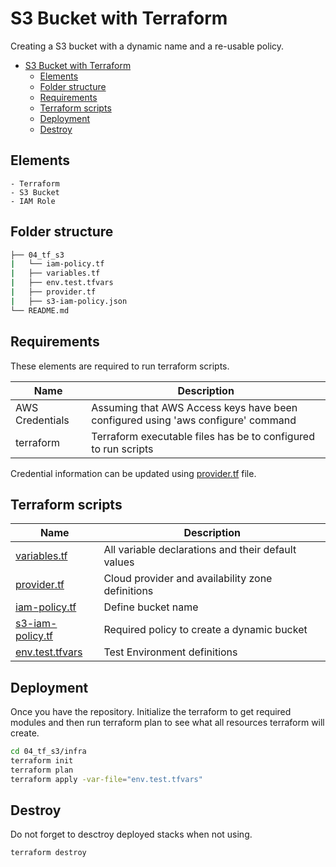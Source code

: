 # S3 Bucket with Terraform
Creating a S3 bucket with a dynamic name and a re-usable policy.

- [S3 Bucket with Terraform](#s3-bucket-with-terraform)
  - [Elements](#elements)
  - [Folder structure](#folder-structure)
  - [Requirements](#requirements)
  - [Terraform scripts](#terraform-scripts)
  - [Deployment](#deployment)
  - [Destroy](#destroy)
  
## Elements 
    - Terraform 
    - S3 Bucket
    - IAM Role

##  Folder structure
```bash
├── 04_tf_s3
|   └── iam-policy.tf
|   ├── variables.tf
|   ├── env.test.tfvars
|   ├── provider.tf
|   ├── s3-iam-policy.json
└── README.md
```

## Requirements
These elements are required to run terraform scripts.

| Name | Description |
|------|-------------|
| AWS Credentials | Assuming that AWS Access keys have been configured using 'aws configure' command |
| terraform | Terraform executable files has be to configured to run scripts |

Credential information can be updated using [provider.tf][provider] file.

## Terraform scripts

| Name | Description | 
|------|-------------|
| [variables.tf][variables] | All variable declarations and their default values |
| [provider.tf][provider] | Cloud provider and availability zone definitions |
| [iam-policy.tf][iam-policy] |  Define bucket name |
| [s3-iam-policy.tf][s3-iam-policy] | Required policy to create a dynamic bucket  |
| [env.test.tfvars][testing] | Test Environment definitions |

## Deployment
Once you have the repository. Initialize the terraform to get required modules and then run terraform plan to see what all resources terraform will create.

```sh
cd 04_tf_s3/infra
terraform init
terraform plan      
terraform apply -var-file="env.test.tfvars"
```


## Destroy 
Do not forget to desctroy deployed stacks when not using.
```sh
terraform destroy
```

[variables]: ./infra/variables.tf
[provider]: ./infra/provider.tf
[iam-policy]: ./infra/iam-policy.tf
[s3-iam-policy]: ./infra/s3-iam-policy.tf
[outputs]: ./infra/outputs.tf
[testing]: ./infra/env.test.tfvars

